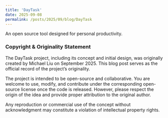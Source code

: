 ```yaml
---
title: 'DayTask'
date: 2025-09-08
permalink: /posts/2025/09/blog/DayTask
---
```

An open source tool designed for personal productivity.



<!-- excerpt -->

### Copyright & Originality Statement

The DayTask project, including its concept and initial design, was originally created by Michael Liu on September 2025.
This blog post serves as the official record of the project’s originality.

The project is intended to be open-source and collaborative. You are welcome to use, modify, and contribute under the corresponding open-source license once the code is released. However, please respect the origin of the idea and provide proper attribution to the original author.

Any reproduction or commercial use of the concept without acknowledgment may constitute a violation of intellectual property rights.
